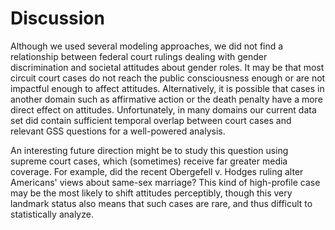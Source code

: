 # Discussion

Although we used several modeling approaches, we did not find a relationship between federal court rulings dealing with gender discrimination and societal attitudes about gender roles. It may be that most circuit court cases do not reach the public consciousness enough or are not impactful enough to affect attitudes. Alternatively, it is possible that cases in another domain such as affirmative action or the death penalty have a more direct effect on attitudes. Unfortunately, in many domains our current data set did contain sufficient temporal overlap between court cases and relevant GSS questions for a well-powered analysis.

An interesting future direction might be to study this question using supreme court cases, which (sometimes) receive far greater media coverage. For example, did the recent Obergefell v. Hodges ruling alter Americans' views about same-sex marriage? This kind of high-profile case may be the most likely to shift attitudes perceptibly, though this very landmark status also means that such cases are rare, and thus difficult to statistically analyze.